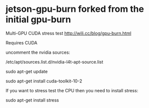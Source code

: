 # jetson-gpu-burn forked from the initial gpu-burn
Multi-GPU CUDA stress test
http://wili.cc/blog/gpu-burn.html

Requires CUDA

uncomment the nvidia sources:

/etc/apt/sources.list.d/nvidia-l4t-apt-source.list

sudo apt-get update

sudo apt-get install cuda-toolkit-10-2

If you want to stress test the CPU then you need to install stress:

sudo apt-get install stress
